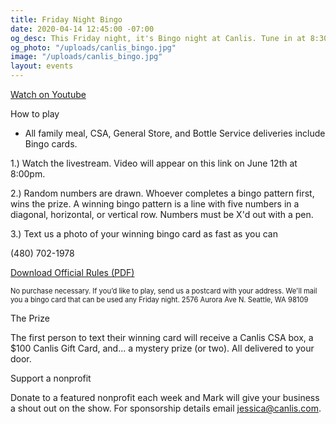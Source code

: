 ```yaml
---
title: Friday Night Bingo
date: 2020-04-14 12:45:00 -07:00
og_desc: This Friday night, it's Bingo night at Canlis. Tune in at 8:30PM.
og_photo: "/uploads/canlis_bingo.jpg"
image: "/uploads/canlis_bingo.jpg"
layout: events
---
```


<div class="EventsButton mt1 mb10">
  <a class="Caption" href="https://youtu.be/aLoWjEzrgwg">
    Watch on Youtube
  </a>
</div>

<p class="Caption mb2">How to play</p>

- All family meal, CSA, General Store, and Bottle Service deliveries include Bingo cards.


1.) Watch the livestream. Video will appear on this link on June 12th at 8:00pm.

2.) Random numbers are drawn. Whoever completes a bingo pattern first, wins the prize. A winning bingo pattern is a line with five numbers in a diagonal, horizontal, or vertical row. Numbers must be X'd out with a pen.

3.) Text us a photo of your winning bingo card as fast as you can 

(480) 702-1978

<a href="/uploads/bingorules.pdf" target="_blank">Download Official Rules (PDF)</a>

<p class="op60" style="font-size: .7rem">No purchase necessary. If you’d like to play, send us a postcard with your address. We'll mail you a bingo card that can be used any Friday night. 2576 Aurora Ave N. Seattle, WA 98109</p>

<p class="Caption mb2">The Prize</p>

The first person to text their winning card will receive a Canlis CSA box, a $100 Canlis Gift Card, and... a mystery prize (or two). All delivered to your door.

<p class="Caption mb2">Support a nonprofit</p>

Donate to a featured nonprofit each week and Mark will give your business a shout out on the show. For sponsorship details email <a href="mailto:jessica@canlis.com">jessica@canlis.com</a>.

